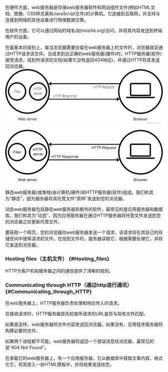 在硬件方面，web服务器是存储web服务器软件和网站组件文件\(例如HTML文档、图像、CSS样式表和JavaScript文件\)的计算机。它连接到互联网，并支持与连接到网络的其他设备进行物理数据交换。

在软件方面，它可以通过网站的域名\(如mozilla.org\)访问，并将其内容发送到终端用户的设备。

在最基本的级别上，每当浏览器需要驻留在web服务器上的文件时，浏览器就会通过HTTP请求该文件。当请求到达正确的web服务器\(硬件\)时，HTTP服务器\(软件\)接受请求，找到所请求的文档\(如果它没有返回404响应\)，并通过HTTP将其发送回浏览器。![](/assets/web-server.svg)![](/assets/KSQ29]`DWA47109R}JIE}~C.png)静态web服务器\(或堆栈\)由计算机\(硬件\)和HTTP服务器\(软件\)组成。我们称其为“静态”，因为服务器将其托管文件“原样”发送到您的浏览器。

动态web服务器包括静态web服务器和额外的软件，最常见的是应用服务器和数据库。我们称其为“动态”，因为应用服务器在通过HTTP服务器将托管文件发送到您的浏览器之前更新托管文件。

要获取一个网页，您的浏览器向web服务器发送一个请求，该请求将在其自己的存储空间中搜索请求的文件。在找到文件时，服务器读取它，根据需要处理它，并将它发送到浏览器。

### Hosting files（主机文件） {#Hosting_files}

HTTP为客户机和服务器之间的通信提供了清晰的规则。

### Communicating through HTTP（通过http进行通讯） {#Communicating_through_HTTP}

在web服务器上，HTTP服务器负责处理和响应传入的请求。

在接收请求时，HTTP服务器首先检查所请求的URL是否与现有文件匹配。

如果是这样，web服务器将文件内容发送回浏览器。如果没有，应用程序服务器将构建必要的文件。

如果两个进程都不可能，web服务器将返回一个错误消息给浏览器，最常见的是“404 Not Found”。

在承载它的web服务器上，有一个应用服务器，它从数据库中获取文章内容，格式化它，将其放入一些HTML模板中，并将结果发送给您。


